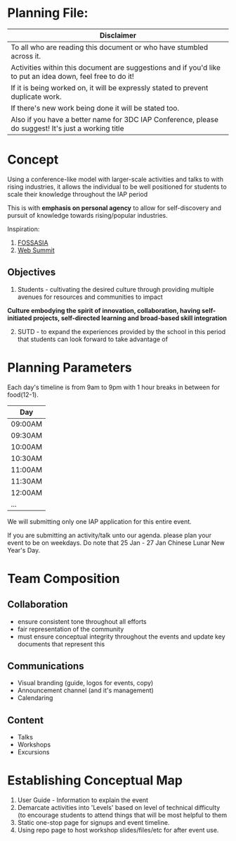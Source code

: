 # Planning File:

|Disclaimer                                                                                                |
|----------------------------------------------------------------------------------------------------------|
|To all who are reading this document or who have stumbled across it.                                      |
|Activities within this document are suggestions and if you'd like to put an idea down, feel free to do it!|
|If it is being worked on, it will be expressly stated to prevent duplicate work.                          |
|If there's new work being done it will be stated too.                                                     |
|Also if you have a better name for 3DC IAP Conference, please do suggest! It's just a working title       |

# Concept
Using a conference-like model with larger-scale activities and talks to  with rising industries,
it allows the individual  to be well positioned for students to scale their knowledge throughout the IAP period

This is with **emphasis on personal agency** to allow for self-discovery and pursuit of knowledge towards rising/popular industries.

Inspiration:
1. [FOSSASIA](http://2019.fossasia.org/)
2. [Web Summit](https://websummit.com/)

## Objectives
1. Students - cultivating the desired culture through providing multiple avenues for resources and communities to impact

**Culture embodying the spirit of innovation, collaboration, having self-initiated projects, self-directed learning and broad-based skill integration**

2. SUTD - to expand the experiences provided by the school in this period that students can look forward to take advantage of

# Planning Parameters
Each day's timeline is from 9am to 9pm with 1 hour breaks in between for food(12-1).

|Day    |
|-------|
|09:00AM|
|09:30AM|
|10:00AM|
|10:30AM|
|11:00AM|
|11:30AM|
|12:00AM|
|...    |

We will submitting only one IAP application for this entire event.

If you are submitting an activity/talk unto our agenda. please plan your event to be on weekdays.
Do note that 25 Jan - 27 Jan Chinese Lunar New Year's Day.

# Team Composition

## Collaboration
* ensure consistent tone throughout all efforts
* fair representation of the community
* must ensure conceptual integrity throughout the events and update key documents that represent this

## Communications
* Visual branding (guide, logos for events, copy)
* Announcement channel (and it's management)
* Calendaring

## Content
* Talks
* Workshops
* Excursions

# Establishing Conceptual Map
1. User Guide - Information to explain the event
2. Demarcate activities into 'Levels' based on level of technical difficulty (to encourage students to attend things that will be most helpful to them
3. Static one-stop page for signups and event timeline.
4. Using repo page to host workshop slides/files/etc for after event use.
